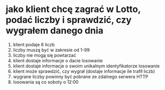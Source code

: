 # jako klient chcę zagrać w Lotto, podać liczby i sprawdzić, czy wygrałem danego dnia
1. klient podaje 6 liczb
2. liczby muszą być w zakresie od 1-99
3. liczby nie mogą się powtarzać
3. klient dostaje informacje o dacie losowanie
4. klient dostaje informacje o swoim unikalnym identyfikatorze losowanie
5. klient może sprawdzić, czy wygrał (dostaje informacje ile trafił liczb)
6. wygrane liczby powinny być pobrane ze zdalnego serwera HTTP
7. losowania są co soboty o 12:00
